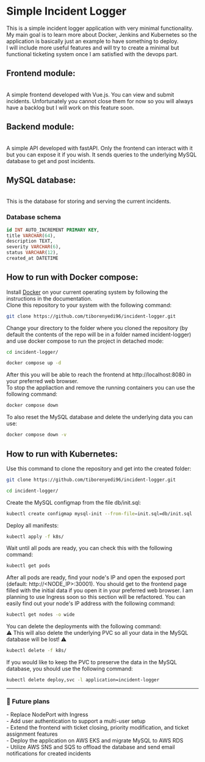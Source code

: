 # Simple Incident Logger<br/>

This is a simple incident logger application with very minimal functionality.<br/>My main goal is to learn more about Docker, Jenkins and Kubernetes so the application is basically just an example to have something to deploy.<br/>I will include more useful features and will try to create a minimal but functional ticketing system once I am satisfied with the devops part.

<h2>Frontend module:</h2><br/>
A simple frontend developed with Vue.js. You can view and submit incidents. Unfortunately you cannot close them for now so you will always have a backlog but I will work on this feature soon.<br/>

<h2>Backend module:</h2><br/>
A simple API developed with fastAPI. Only the frontend can interact with it but you can expose it if you wish. It sends queries to the underlying MySQL database to get and post incidents.<br/>

<h2>MySQL database:</h2><br/>
This is the database for storing and serving the current incidents.<br/>

<h3>Database schema</h3>

```sql
id INT AUTO_INCREMENT PRIMARY KEY,
title VARCHAR(64),
description TEXT,
severity VARCHAR(6),
status VARCHAR(12),
created_at DATETIME
```
<h2>How to run with Docker compose:</h2>
Install <a href="https://docs.docker.com">Docker</a> on your current operating system by following the instructions in the documentation.</br>
Clone this repository to your system with the following command:

```bash
git clone https://github.com/tiborenyedi96/incident-logger.git
```
Change your directory to the folder where you cloned the repository (by default the contents of the repo will be in a folder named incident-logger) and use docker compose to run the project in detached mode:
```bash
cd incident-logger/
```
```bash
docker compose up -d
```
After this you will be able to reach the frontend at http://localhost:8080 in your preferred web browser.<br>
To stop the appliaction and remove the running containers you can use the following command:
```bash
docker compose down
```
To also reset the MySQL database and delete the underlying data you can use:
```bash
docker compose down -v
```

<h2>How to run with Kubernetes:</h2>
Use this command to clone the repository and get into the created folder:

```bash
git clone https://github.com/tiborenyedi96/incident-logger.git
```
```bash
cd incident-logger/
```
Create the MySQL configmap from the file db/init.sql:
```bash
kubectl create configmap mysql-init --from-file=init.sql=db/init.sql
```
Deploy all manifests:
```bash
kubectl apply -f k8s/
```
Wait until all pods are ready, you can check this with the following command:
```bash
kubectl get pods
```
After all pods are ready, find your node's IP and open the exposed port (default: http://<NODE_IP>:30001). You should get to the frontend page filled with the initial data if you open it in your preferred web browser. I am planning to use Ingress soon so this section will be refactored. You can easily find out your node's IP address with the following command:
```bash
kubectl get nodes -o wide
```
You can delete the deployments with the following command:<br/>
⚠️ This will also delete the underlying PVC so all your data in the MySQL database will be lost! ⚠️
```bash
kubectl delete -f k8s/
```
If you would like to keep the PVC to preserve the data in the MySQL database, you should use the following command:
```bash
kubectl delete deploy,svc -l application=incident-logger
```
---

<h3>🧩 Future plans</h3>
- Replace NodePort with Ingress<br/>
- Add user authentication to support a multi-user setup<br/>
- Extend the frontend with ticket closing, priority modification, and ticket assignment features<br/>
- Deploy the application on AWS EKS and migrate MySQL to AWS RDS<br/>
- Utilize AWS SNS and SQS to offload the database and send email notifications for created incidents<br/>
